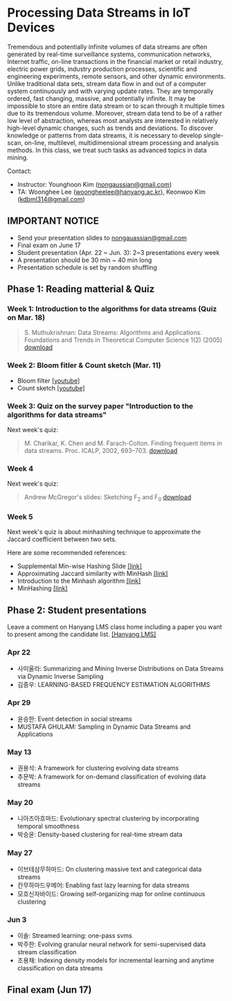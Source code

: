 # Processing Data Streams in IoT Devices

Tremendous and potentially infinite volumes of data streams are often generated by real-time surveillance systems, communication networks, Internet traffic, on-line transactions in the financial market or retail industry, electric power grids, industry production processes, scientific and engineering experiments, remote sensors, and other dynamic environments. Unlike traditional data sets, stream data flow in and out of a computer system continuously and with varying update rates. They are temporally ordered, fast changing, massive, and potentially infinite. It may be impossible to store an entire data stream or to scan through it multiple times due to its tremendous volume. Moreover, stream data tend to be of a rather low level of abstraction, whereas most analysts are interested in relatively high-level dynamic changes, such as trends and deviations. To discover knowledge or patterns from data streams, it is necessary to develop single-scan, on-line, multilevel, multidimensional stream processing and analysis methods. In this class, we treat such tasks as advanced topics in data mining.

Contact:
* Instructor: Younghoon Kim (nongaussian@gmail.com)
* TA: Woonghee Lee (woongheelee@hanyang.ac.kr), Keonwoo Kim (kdbml314@gmail.com)

## IMPORTANT NOTICE
* Send your presentation slides to nongauassian@gmail.com
* Final exam on June 17
* Student presentation (Apr. 22 ~ Jun. 3): 2~3 presentations every week
* A presentation should be 30 min ~ 40 min long
* Presentation schedule is set by random shuffling

## Phase 1: Reading matterial & Quiz

### Week 1: Introduction to the algorithms for data streams (Quiz on Mar. 18)

> S. Muthukrishnan:
> Data Streams: Algorithms and Applications. Foundations and Trends in Theoretical Computer Science 1(2) (2005)
> [download](https://infolab.usc.edu/csci599/Fall2003/Data%20Streams/Data%20streams%20algorithms%20and%20applications.pdf)

### Week 2: Bloom fitler & Count sketch (Mar. 11)

* Bloom filter [[youtube]](https://www.youtube.com/watch?v=Bay3X9PAX5k)
* Count sketch [[youtube]](https://www.youtube.com/watch?v=ibxXO-b14j4&t=67s)

### Week 3: Quiz on the survey paper "Introduction to the algorithms for data streams"

Next week's quiz:

> M. Charikar, K. Chen and M. Farach-Colton. Finding frequent items in data streams. Proc. ICALP, 2002, 693–703.
> [download](https://www.cs.rutgers.edu/~farach/pubs/FrequentStream.pdf)

### Week 4

Next week's quiz:

> Andrew McGregor's slides: Sketching F<sub>2</sub> and F<sub>0</sub> [download](https://people.cs.umass.edu/~mcgregor/711S12/lec-1-2.pdf)

### Week 5

Next week's quiz is about minhashing technique to approximate the Jaccard coefficient between two sets.

Here are some recommended references:

* Supplemental Min-wise Hashing Slide [[link]](https://web.stanford.edu/class/archive/cs/cs276a/cs276a.1032/handouts/minhash-6in1.pdf)
* Approximating Jaccard similarity with MinHash [[link]](https://aksakalli.github.io/2016/03/01/jaccard-similarity-with-minhash.html)
* Introduction to the Minhash algorithm [[link]](http://www.tonicebrian.com/posts/2013/03/11/introduction-to-the-minhash-algorithm.html)
* MinHashing [[link]](https://moultano.wordpress.com/2018/11/08/minhashing-3kbzhsxyg4467-6/)

## Phase 2: Student presentations

Leave a comment on Hanyang LMS class home including a paper you want to present among the candidate list. [[Hanyang LMS]](https://learn.hanyang.ac.kr/ultra/courses/_13996_1/outline)

### Apr 22
* 사미울라: Summarizing and Mining Inverse Distributions on Data Streams via Dynamic Inverse Sampling
* 김종우: LEARNING-BASED FREQUENCY ESTIMATION ALGORITHMS

### Apr 29
* 윤승한: Event detection in social streams
* MUSTAFA GHULAM: Sampling in Dynamic Data Streams and Applications

### May 13
* 권용석: A framework for clustering evolving data streams
* 추문박: A framework for on-demand classification of evolving data streams

### May 20
* 니아즈아흐마드: Evolutionary spectral clustering by incorporating temporal smoothness
* 박승윤: Density-based clustering for real-time stream data

### May 27
* 이브테삼무하마드: On clustering massive text and categorical data streams
* 칸무하마드우메어: Enabling fast lazy learning for data streams
* 모흐신자바이드: Growing self-organizing map for online continuous clustering

### Jun 3
* 이솔: Streamed learning: one-pass svms
* 박주한: Evolving granular neural network for semi-supervised data stream classification
* 조용채: Indexing density models for incremental learning and anytime classification on data streams

## Final exam (Jun 17)
